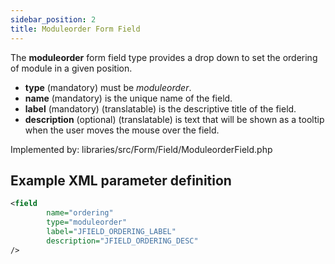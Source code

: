 ```yaml
---
sidebar_position: 2
title: Moduleorder Form Field
---
```


The **moduleorder** form field type provides a drop down to set the ordering of module in a given position.

- **type** (mandatory) must be *moduleorder*.
- **name** (mandatory) is the unique name of the field.
- **label** (mandatory) (translatable) is the descriptive title of the field.
- **description** (optional) (translatable) is text that will be shown as a tooltip when the user moves the mouse over the field.

Implemented by: libraries/src/Form/Field/ModuleorderField.php

## Example XML parameter definition

```xml
<field
        name="ordering" 
        type="moduleorder"
        label="JFIELD_ORDERING_LABEL"
        description="JFIELD_ORDERING_DESC"
/>
```
